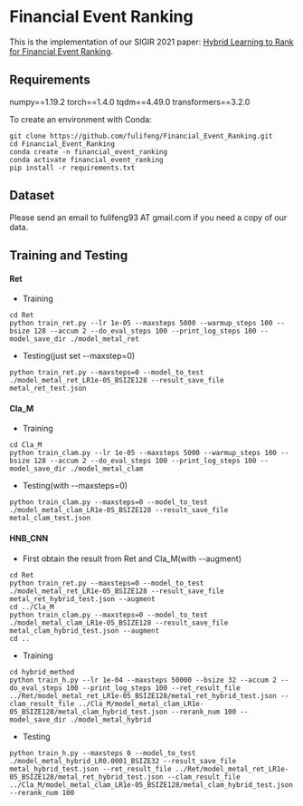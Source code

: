 # Financial Event Ranking
This is the implementation of our SIGIR 2021 paper: [Hybrid Learning to Rank for Financial Event Ranking](https://dl.acm.org/doi/10.1145/3404835.3462969). 

## Requirements
numpy==1.19.2
torch==1.4.0
tqdm==4.49.0
transformers==3.2.0

To create an environment with Conda:
```
git clone https://github.com/fulifeng/Financial_Event_Ranking.git
cd Financial_Event_Ranking
conda create -n financial_event_ranking
conda activate financial_event_ranking
pip install -r requirements.txt
```

## Dataset
Please send an email to fulifeng93 AT gmail.com if you need a copy of our data. 

## Training and Testing
#### Ret
* Training
```
cd Ret
python train_ret.py --lr 1e-05 --maxsteps 5000 --warmup_steps 100 --bsize 128 --accum 2 --do_eval_steps 100 --print_log_steps 100 --model_save_dir ./model_metal_ret
```
* Testing(just set --maxstep=0)
```
python train_ret.py --maxsteps=0 --model_to_test ./model_metal_ret_LR1e-05_BSIZE128 --result_save_file metal_ret_test.json
```

#### Cla_M
* Training
```
cd Cla_M
python train_clam.py --lr 1e-05 --maxsteps 5000 --warmup_steps 100 --bsize 128 --accum 2 --do_eval_steps 100 --print_log_steps 100 --model_save_dir ./model_metal_clam
```
* Testing(with --maxsteps=0)
```
python train_clam.py --maxsteps=0 --model_to_test ./model_metal_clam_LR1e-05_BSIZE128 --result_save_file metal_clam_test.json
```


#### HNB_CNN
* First obtain the result from Ret and Cla_M(with --augment) 
```
cd Ret
python train_ret.py --maxsteps=0 --model_to_test ./model_metal_ret_LR1e-05_BSIZE128 --result_save_file metal_ret_hybrid_test.json --augment
cd ../Cla_M
python train_clam.py --maxsteps=0 --model_to_test ./model_metal_clam_LR1e-05_BSIZE128 --result_save_file metal_clam_hybrid_test.json --augment
cd ..
```

* Training

```
cd hybrid_method
python train_h.py --lr 1e-04 --maxsteps 50000 --bsize 32 --accum 2 --do_eval_steps 100 --print_log_steps 100 --ret_result_file ../Ret/model_metal_ret_LR1e-05_BSIZE128/metal_ret_hybrid_test.json --clam_result_file ../Cla_M/model_metal_clam_LR1e-05_BSIZE128/metal_clam_hybrid_test.json --rerank_num 100 -- model_save_dir ./model_metal_hybrid
```

* Testing
```
python train_h.py --maxsteps 0 --model_to_test ./model_metal_hybrid_LR0.0001_BSIZE32 --result_save_file metal_hybrid_test.json --ret_result_file ../Ret/model_metal_ret_LR1e-05_BSIZE128/metal_ret_hybrid_test.json --clam_result_file ../Cla_M/model_metal_clam_LR1e-05_BSIZE128/metal_clam_hybrid_test.json --rerank_num 100 
```






